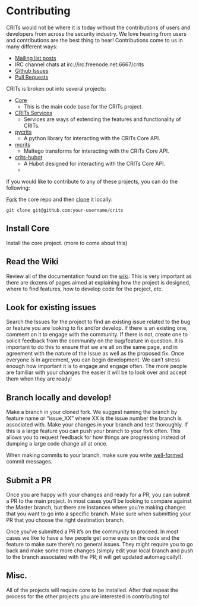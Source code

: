 # Contributing

CRITs would not be where it is today without the contributions of users and
developers from across the security industry. We love hearing from users and
contributions are the best thing to hear! Contributions come to us in many
different ways:

* [Mailing list posts][ml]
* IRC channel chats at irc://irc.freenode.net:6667/crits
* [Github Issues][issues]
* [Pull Requests][prs]

[ml]: https://groups.google.com/forum/#!forum/crits-users
[issues]: https://github.com/crits/crits/issues
[prs]: https://github.com/crits/crits/pulls

CRITs is broken out into several projects:

* [Core][core]
  * This is the main code base for the CRITs project.
* [CRITs Services][services]
  * Services are ways of extending the features and functionality of CRITs.
* [pycrits][pc]
  * A python library for interacting with the CRITs Core API.
* [mcrits][mc]
  * Maltego transforms for interacting with the CRITs Core API.
* [crits-hubot][ch]
  * A Hubot designed for interacting with the CRITs Core API.
  * 
[core]: https://github.com/crits/crits
[services]: https://github.com/crits/crits_services
[pc]: https://github.com/crits/pycrits
[mc]: https://github.com/crits/mcrits
[ch]: https://github.com/crits/crits-hubot

If you would like to contribute to any of these projects, you can do the
following:

[Fork][fork] the core repo and then [clone][clone] it locally:

[fork]: https://help.github.com/articles/fork-a-repo/
[clone]: https://help.github.com/articles/which-remote-url-should-i-use/

    git clone git@github.com:your-username/crits

## Install Core
Install the core project. (more to come about this)


## Read the Wiki
Review all of the documentation found on the [wiki][wiki]. This is very
important as there are dozens of pages aimed at explaining how the project is
designed, where to find features, how to develop code for the project, etc.

[wiki]: https://github.com/crits/crits/wiki

## Look for existing issues
Search the Issues for the project to find an existing issue related to the bug
or feature you are looking to fix and/or develop. If there is an existing one,
comment on it to engage with the community. If there is not, create one to
solicit feedback from the community on the bug/feature in question. It is
important to do this to ensure that we are all on the same page, and in agreement
with the nature of the Issue as well as the proposed fix. Once everyone is in
agreement, you can begin development. We can’t stress enough how important it is
to engage and engage often. The more people are familiar with your changes the
easier it will be to look over and accept them when they are ready!

## Branch locally and develop!
Make a branch in your cloned fork. We suggest naming the branch by feature name
or “issue_XX” where XX is the issue number the branch is associated with. Make
your changes in your branch and test thoroughly. If this is a large feature you
can push your branch to your fork often. This allows you to request feedback for
how things are progressing instead of dumping a large code change all at once.

When making commits to your branch, make sure you write [well-formed][wf] commit
messages.

[wf]: https://github.com/erlang/otp/wiki/Writing-good-commit-messages

## Submit a PR
Once you are happy with your changes and ready for a PR, you can submit a PR to
the main project. In most cases you’ll be looking to compare against the Master
branch, but there are instances where you’re making changes that you want to go
into a specific branch. Make sure when submitting your PR that you choose the
right destination branch.

Once you’ve submitted a PR it’s on the community to proceed. In most cases we
like to have a few people get some eyes on the code and the feature to make sure
there’s no general issues. They might require you to go back and make some more
changes (simply edit your local branch and push to the branch associated with
the PR; it will get updated automagically!).

## Misc.
All of the projects will require core to be installed. After that repeat the
process for the other projects you are interested in contributing to!

